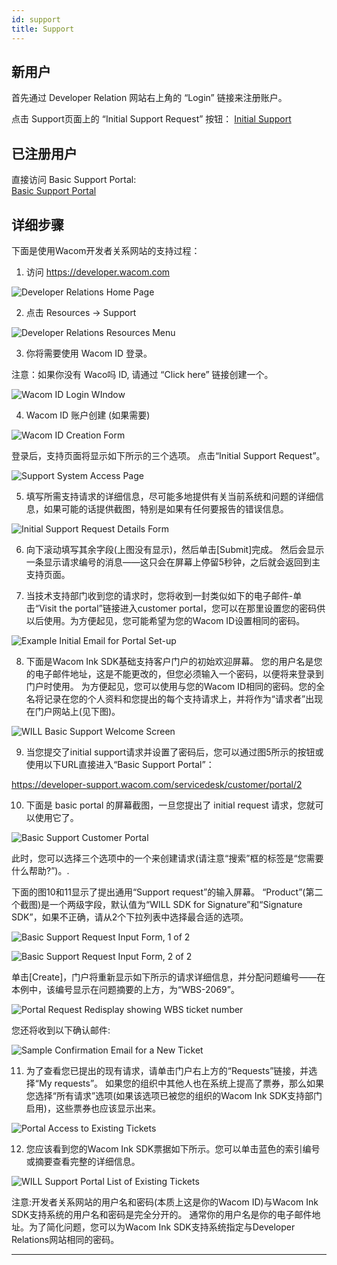 ```yaml
---
id: support
title: Support
---
```


## 新用户

首先通过 Developer Relation 网站右上角的 “Login” 链接来注册账户。

点击 Support页面上的 “Initial Support Request” 按钮：
<a href="https://developer.wacom.com/en-us/developer-dashboard/support" target="_blank">Initial Support</a>

## 已注册用户

直接访问 Basic Support Portal:  
<a href="https://developer-support.wacom.com/servicedesk/customer/portal/2" target="_blank">Basic Support Portal</a>


## 详细步骤

下面是使用Wacom开发者关系网站的支持过程：

1.	访问 https://developer.wacom.com 

![Developer Relations Home Page](assets/q-support/devrel-home.png)

2.	点击 Resources -> Support

![Developer Relations Resources Menu](assets/q-support/devrel-resources.png)

3.	你将需要使用 Wacom ID 登录。

注意：如果你没有 Waco吗 ID, 请通过 “Click here” 链接创建一个。

![Wacom ID Login WIndow](assets/q-support/wacom-id-login.png)

4.	Wacom ID 账户创建 (如果需要)

![Wacom ID Creation Form](assets/q-support/wacom-id-create.png)

登录后，支持页面将显示如下所示的三个选项。
点击“Initial Support Request”。

![Support System Access Page](assets/q-support/support-access.png)

5.	填写所需支持请求的详细信息，尽可能多地提供有关当前系统和问题的详细信息，如果可能的话提供截图，特别是如果有任何要报告的错误信息。

![Initial Support Request Details Form](assets/q-support/support-request.png)

6.	向下滚动填写其余字段(上图没有显示)，然后单击[Submit]完成。
然后会显示一条显示请求编号的消息——这只会在屏幕上停留5秒钟，之后就会返回到主支持页面。

7.	当技术支持部门收到您的请求时，您将收到一封类似如下的电子邮件-单击“Visit the portal”链接进入customer portal，您可以在那里设置您的密码供以后使用。为方便起见，您可能希望为您的Wacom ID设置相同的密码。

![Example Initial Email for Portal Set-up](assets/q-support/support-email.png)

8.	 下面是Wacom Ink SDK基础支持客户门户的初始欢迎屏幕。
您的用户名是您的电子邮件地址，这是不能更改的，但您必须输入一个密码，以便将来登录到门户时使用。
为方便起见，您可以使用与您的Wacom ID相同的密码。您的全名将记录在您的个人资料和您提出的每个支持请求上，并将作为“请求者”出现在门户网站上(见下图)。

![WILL Basic Support Welcome Screen](assets/q-support/support-welcome.png)

9.	当您提交了initial support请求并设置了密码后，您可以通过图5所示的按钮或使用以下URL直接进入“Basic Support Portal”：

https://developer-support.wacom.com/servicedesk/customer/portal/2

10.	 下面是 basic portal 的屏幕截图，一旦您提出了 initial request 请求，您就可以使用它了。

![Basic Support Customer Portal](assets/q-support/support-basic.png)

此时，您可以选择三个选项中的一个来创建请求(请注意“搜索”框的标签是“您需要什么帮助?”)。.

下面的图10和11显示了提出通用“Support request”的输入屏幕。
“Product”(第二个截图)是一个两级字段，默认值为“WILL SDK for Signature”和“Signature SDK”，如果不正确，请从2个下拉列表中选择最合适的选项。

![Basic Support Request Input Form, 1 of 2](assets/q-support/support-basic-request-1.png)

![Basic Support Request Input Form, 2 of 2](assets/q-support/support-basic-request-2.png)

单击[Create]，门户将重新显示如下所示的请求详细信息，并分配问题编号——在本例中，该编号显示在问题摘要的上方，为“WBS-2069”。

![Portal Request Redisplay showing WBS ticket number](assets/q-support/support-basic-ref.png)

您还将收到以下确认邮件:

![Sample Confirmation Email for a New Ticket](assets/q-support/support-email-confirmation.png)

11.	为了查看您已提出的现有请求，请单击门户右上方的“Requests”链接，并选择“My requests”。
如果您的组织中其他人也在系统上提高了票券，那么如果您选择“所有请求”选项(如果该选项已被您的组织的Wacom Ink SDK支持部门启用)，这些票券也应该显示出来。

![Portal Access to Existing Tickets](assets/q-support/support-portal.png)

12.	您应该看到您的Wacom Ink SDK票据如下所示。您可以单击蓝色的索引编号或摘要查看完整的详细信息。

![WILL Support Portal List of Existing Tickets](assets/q-support/support-portal-list.png)

注意:开发者关系网站的用户名和密码(本质上这是你的Wacom ID)与Wacom Ink SDK支持系统的用户名和密码是完全分开的。
通常你的用户名是你的电子邮件地址。为了简化问题，您可以为Wacom Ink SDK支持系统指定与Developer Relations网站相同的密码。





---
